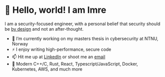 <h1>👋 Hello, world! I am Imre</h1>

I am a security-focused engineer, with a personal belief that security should be <a href="https://en.wikipedia.org/wiki/Secure_by_design">by design</a> and not an after-thought. 

- 🌱 I’m currently working on my masters thesis in cybersecurity at NTNU, Norway
- ⚡ I enjoy writing high-performance, secure code
- 📫 Hit me up at [LinkedIn](https://www.linkedin.com/in/imreangelo) or shoot me an [email](mailto:blokader.oktav-4g@privaterelay.appleid.com)
- 🔧 Modern C++/C, Rust, React, Typescript/JavaScript, Docker, Kubernetes, AWS, and much more

<!--
<br/>

<picture>
  <img width="100%" src="https://github.com/user-attachments/assets/e19bf8d3-fb84-4576-b0db-5731915b0718" />
</picture>
-->
